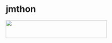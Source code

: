 # jmthon

<p align="left"><a href="https://heroku.com/deploy?template=https://github.com/amgdalmlkea/roz"> <img src="https://img.shields.io/badge/Deploy%20To%20Heroku-purple?style=for-the-badge&logo=heroku" width="320" height="58.45"/></a></p>
